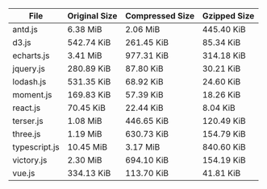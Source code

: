 | File | Original Size | Compressed Size | Gzipped Size |
| --- | --- | --- | --- |
| antd.js | 6.38 MiB | 2.06 MiB | 445.40 KiB |
| d3.js | 542.74 KiB | 261.45 KiB | 85.34 KiB |
| echarts.js | 3.41 MiB | 977.31 KiB | 314.18 KiB |
| jquery.js | 280.89 KiB | 87.80 KiB | 30.21 KiB |
| lodash.js | 531.35 KiB | 68.92 KiB | 24.60 KiB |
| moment.js | 169.83 KiB | 57.39 KiB | 18.26 KiB |
| react.js | 70.45 KiB | 22.44 KiB | 8.04 KiB |
| terser.js | 1.08 MiB | 446.65 KiB | 120.49 KiB |
| three.js | 1.19 MiB | 630.73 KiB | 154.79 KiB |
| typescript.js | 10.45 MiB | 3.17 MiB | 840.60 KiB |
| victory.js | 2.30 MiB | 694.10 KiB | 154.19 KiB |
| vue.js | 334.13 KiB | 113.70 KiB | 41.81 KiB |
